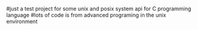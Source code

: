 #just a test project for some unix and posix system api for C programming language
#lots of code is from advanced programing in the unix environment
